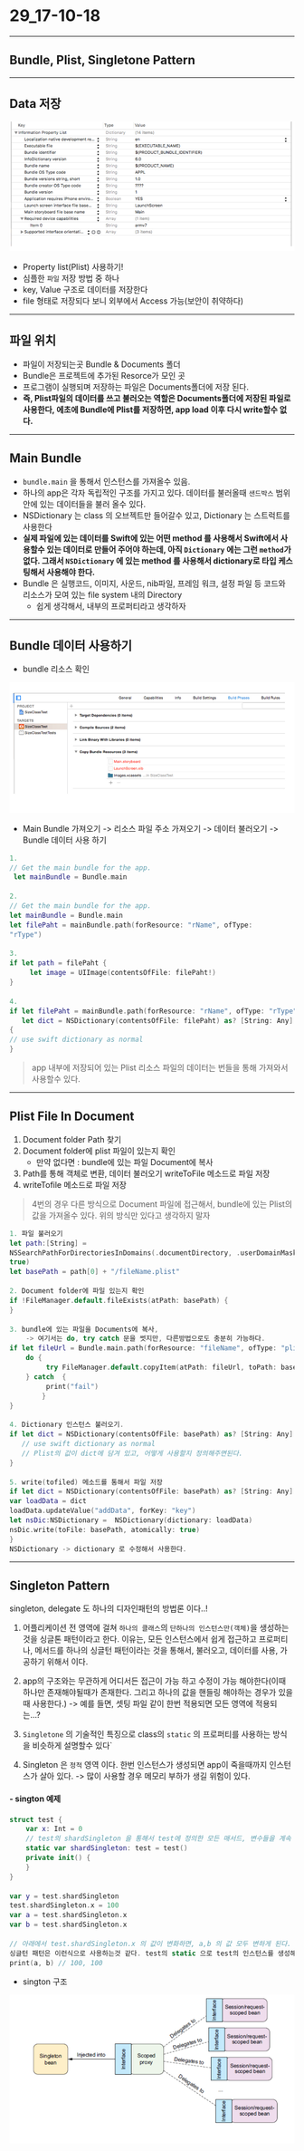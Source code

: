 # 29_17-10-18

---

## Bundle, Plist, Singletone Pattern

---


## Data 저장



![screen](/study/image/Plist.jpg)

- Property list(Plist) 사용하기! 
- 심플한 `파일` 저장 방법 중 하나
- key, Value 구조로 데이터를 저장한다
- file 형태로 저장되다 보니 외부에서 Access 가능(보안이 취약하다)

---

## 파일 위치 

- 파일이 저장되는곳 Bundle & Documents 폴더
- Bundle은 프로젝트에 추가된 Resorce가 모인 곳
- 프로그램이 실행되며 저장하는 파일은 Documents폴더에 저장 된다. 
- **즉, Plist파일의 데이터를 쓰고 불러오는 역할은 Documents폴더에 저장된 파일로 사용한다, 에초에 Bundle에 Plist를 저장하면, app load 이후 다시 write할수 없다.**


---

## Main Bundle

- `bundle.main` 을 통해서 인스턴스를 가져올수 있음.
- 하나의 app은 각자 독립적인 구조를 가지고 있다. 데이터를 불러올때 `샌드박스` 범위 안에 있는 데이터들을 불러 올수 있다.
- NSDictionary 는 class 의 오브젝트만 들어갈수 있고, Dictionary 는 스트럭트를 사용한다
- **실제 파일에 있는 데이터를 Swift에 있는 어떤 method 를 사용해서 Swift에서 사용할수 있는 데이터로 만들어 주어야 하는데, 아직 `Dictionary` 에는 그런 `method`가 없다. 그래서 `NSDictionary` 에 있는 method 를 사용해서 dictionary로 타입 케스팅해서 사용해야 한다.** 
- Bundle 은 실행코드, 이미지, 사운드, nib파일, 프레임 워크, 설정 파일 등 코드와 리소스가 모여 있는 file system 내의 Directory
	- 쉽게 생각해서, 내부의 프로퍼티라고 생각하자

---

## Bundle 데이터 사용하기

- bundle 리소스 확인

![screen](/study/image/Plist-1.jpg)

- Main Bundle 가져오기 -> 리소스 파일 주소 가져오기 -> 데이터 불러오기 -> Bundle 데이터 사용 하기 

```swift
1.
// Get the main bundle for the app.
 let mainBundle = Bundle.main
 
2.
// Get the main bundle for the app.
let mainBundle = Bundle.main
let filePaht = mainBundle.path(forResource: "rName", ofType:
"rType")

3.
if let path = filePaht {
     let image = UIImage(contentsOfFile: filePaht!)
}

4.
if let filePaht = mainBundle.path(forResource: "rName", ofType: "rType"),
   let dict = NSDictionary(contentsOfFile: filePaht) as? [String: Any]
{
// use swift dictionary as normal
}
```

> app 내부에 저장되어 있는 Plist 리소스 파일의 데이터는 번들을 통해 가져와서 사용할수 있다.

---

## Plist File In Document

1. Document folder Path 찾기
2. Document folder에 plist 파일이 있는지 확인
	- 만약 없다면 : bundle에 있는 파일 Document에 복사
3. Path를 통해 객체로 변환, 데이터 불러오기 writeToFile 메소드로 파일 저장
4. writeTofile 메소드로 파일 저장 

> 4번의 경우 다른 방식으로 Document 파일에 접근해서, bundle에 있는 Plist의 값을 가져올수 있다. 위의 방식만 있다고 생각하지 말자


```swift
1. 파일 불러오기
let path:[String] =
NSSearchPathForDirectoriesInDomains(.documentDirectory, .userDomainMask,
true)
let basePath = path[0] + "/fileName.plist"

2. Document folder에 파일 있는지 확인
if !FileManager.default.fileExists(atPath: basePath) {
}

3. bundle에 있는 파일을 Documents에 복사, 
	-> 여기서는 do, try catch 문을 썻지만, 다른방법으로도 충분히 가능하다.
if let fileUrl = Bundle.main.path(forResource: "fileName", ofType: "plist") {
    do {
         try FileManager.default.copyItem(atPath: fileUrl, toPath: basePath)
    } catch  {
         print("fail")
		} 
}

4. Dictionary 인스턴스 불러오기. 
if let dict = NSDictionary(contentsOfFile: basePath) as? [String: Any] {
   // use swift dictionary as normal
   // Plist의 값이 dict에 담겨 있고, 어떻게 사용할지 정의해주면된다.
}

5. write(tofiled) 메소드를 통해서 파일 저장
if let dict = NSDictionary(contentsOfFile: basePath) as? [String: Any] {
var loadData = dict
loadData.updateValue("addData", forKey: "key")
let nsDic:NSDictionary =  NSDictionary(dictionary: loadData)
nsDic.write(toFile: basePath, atomically: true)
}
NSDictionary -> dictionary 로 수정해서 사용한다.
```

---

## Singleton Pattern 

singleton, delegate 도 하나의 디자인패턴의 방법론 이다..!

1. 어플리케이션 전 영역에 걸쳐 `하나의 클래스`의 `단하나의 인스턴스만(객체)`을 생성하는 것을 싱글톤 패턴이라고 한다. 이유는, 모든 인스턴스에서 쉽게 접근하고 프로퍼티나, 메서드를 하나의 싱글턴 패턴이라는 것을 통해서, 불러오고, 데이터를 사용, 가공하기 위해서 이다.

2. app의 구조와는 무관하게 어디서든 접근이 가능 하고 수정이 가능 해야한다(이때 하나만 존재해야될때가 존재한다. 그리고 하나의 값을 핸들링 해야하는 경우가 있을때 사용한다.)
 -> 예를 들면, 셋팅 파일 같이 한번 적용되면 모든 영역에 적용되는...?

3. `Singletone` 의 기술적인 특징으로 class의 `static` 의 프로퍼티를 사용하는 방식을 비슷하게 설명할수 있다`

4. Singleton 은 `정적` 영역 이다. 한번 인스턴스가 생성되면 app이 죽을때까지 인스턴스가 살아 있다. -> 많이 사용할 경우 메모리 부하가 생길 위험이 있다.


#### - sington 예제

```swift
struct test {
    var x: Int = 0
    // test의 shardSingleton 을 통해서 test에 정의한 모든 매서드, 변수들을 계속 사용할수 있다.
    static var shardSingleton: test = test()
    private init() {
    }
}

var y = test.shardSingleton
test.shardSingleton.x = 100
var a = test.shardSingleton.x
var b = test.shardSingleton.x

// 아래에서 test.shardSingleton.x 의 값이 변화하면, a,b 의 값 모두 변하게 된다.
싱글턴 패턴은 이런식으로 사용하는것 같다. test의 static 으로 test의 인스턴스를 생성해서, 그 인스턴스 내부에 있는 변수, 매서드들을 꺼내서 사용하고, 가공할수 있게 만들어 놓은것 같다.
print(a, b) // 100, 100 
```

- sington 구조 

![screen](/study/image/Plist-2.jpg)

